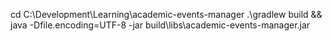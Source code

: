 cd C:\Development\Learning\academic-events-manager
.\gradlew build && java -Dfile.encoding=UTF-8 -jar build\libs\academic-events-manager.jar
